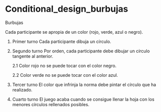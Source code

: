 # Conditional_design_burbujas
Burbujas

Cada participante se apropia de un color (rojo, verde, azul o negro).

1. Primer turno
  Cada participante dibuja un círculo.
  
2. Segundo turno
  Por orden, cada participante debe dibujar un círculo tangente al anterior.
  
    2.1 Color rojo no se puede tocar con el color negro.
    
    2.2 Color verde no se puede tocar con el color azul.
 
3. Tercer turno
  El color que infrinja la norma debe pintar el círculo que ha realizado.
  
4. Cuarto turno
  El juego acaba cuando se consigue llenar la hoja con los menores círculos rellenados posibles.
